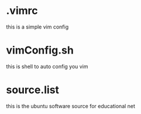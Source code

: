 <h1>.vimrc</h1>
this is a simple vim config
<h1>vimConfig.sh</h1>
this is shell to auto config you vim
<h1>source.list</h1>
this is the ubuntu software source for educational net

